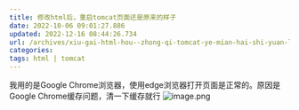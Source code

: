 ```yaml
---
title: 修改html后，重启tomcat页面还是原来的样子
date: 2022-10-06 09:01:27.886
updated: 2022-12-16 08:44:26.734
url: /archives/xiu-gai-html-hou--zhong-qi-tomcat-ye-mian-hai-shi-yuan-lai-de-yang-zi
categories: 
tags: html | tomcat
---
```


我用的是Google Chrome浏览器，使用edge浏览器打开页面是正常的。原因是Google Chrome缓存问题，清一下缓存就行
![image.png](/upload/2022/10/image-779727e77fb74e98ba384bbe47a04dac.png)